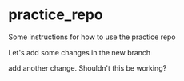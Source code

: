 # practice_repo

Some instructions for how to use the practice repo

Let's add some changes in the new branch

add another change. Shouldn't this be working?